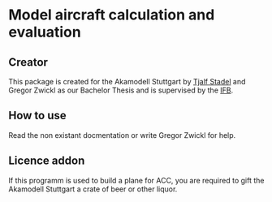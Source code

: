 # Model aircraft calculation and evaluation

## Creator

This package is created for the Akamodell Stuttgart by [Tjalf Stadel](https://github.com/TheHenrik) and Gregor Zwickl as our Bachelor Thesis and is supervised by the [IFB](https://www.ifb.uni-stuttgart.de/).

## How to use

Read the non existant docmentation or write Gregor Zwickl for help. 

## Licence addon

If this programm is used to build a plane for ACC, you are required to gift the Akamodell Stuttgart a crate of beer or other liquor.